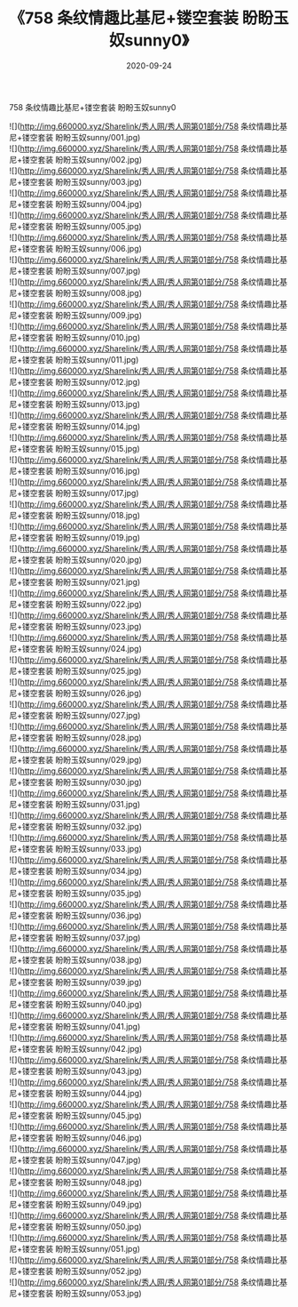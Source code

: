 ﻿---
layout: post
title:  《758 条纹情趣比基尼+镂空套装 盼盼玉奴sunny0》
date:   2020-09-24
img: http://img.660000.xyz/Sharelink/秀人网/秀人网第01部分/758 条纹情趣比基尼+镂空套装 盼盼玉奴sunny0/000.jpg
categories: [美女, 清纯, 唯美]
---

758 条纹情趣比基尼+镂空套装 盼盼玉奴sunny0

  ![](http://img.660000.xyz/Sharelink/秀人网/秀人网第01部分/758 条纹情趣比基尼+镂空套装 盼盼玉奴sunny/001.jpg) <br> ![](http://img.660000.xyz/Sharelink/秀人网/秀人网第01部分/758 条纹情趣比基尼+镂空套装 盼盼玉奴sunny/002.jpg) <br> ![](http://img.660000.xyz/Sharelink/秀人网/秀人网第01部分/758 条纹情趣比基尼+镂空套装 盼盼玉奴sunny/003.jpg) <br> ![](http://img.660000.xyz/Sharelink/秀人网/秀人网第01部分/758 条纹情趣比基尼+镂空套装 盼盼玉奴sunny/004.jpg) <br> ![](http://img.660000.xyz/Sharelink/秀人网/秀人网第01部分/758 条纹情趣比基尼+镂空套装 盼盼玉奴sunny/005.jpg) <br> ![](http://img.660000.xyz/Sharelink/秀人网/秀人网第01部分/758 条纹情趣比基尼+镂空套装 盼盼玉奴sunny/006.jpg) <br> ![](http://img.660000.xyz/Sharelink/秀人网/秀人网第01部分/758 条纹情趣比基尼+镂空套装 盼盼玉奴sunny/007.jpg) <br> ![](http://img.660000.xyz/Sharelink/秀人网/秀人网第01部分/758 条纹情趣比基尼+镂空套装 盼盼玉奴sunny/008.jpg) <br> ![](http://img.660000.xyz/Sharelink/秀人网/秀人网第01部分/758 条纹情趣比基尼+镂空套装 盼盼玉奴sunny/009.jpg) <br> ![](http://img.660000.xyz/Sharelink/秀人网/秀人网第01部分/758 条纹情趣比基尼+镂空套装 盼盼玉奴sunny/010.jpg) <br> ![](http://img.660000.xyz/Sharelink/秀人网/秀人网第01部分/758 条纹情趣比基尼+镂空套装 盼盼玉奴sunny/011.jpg) <br> ![](http://img.660000.xyz/Sharelink/秀人网/秀人网第01部分/758 条纹情趣比基尼+镂空套装 盼盼玉奴sunny/012.jpg) <br> ![](http://img.660000.xyz/Sharelink/秀人网/秀人网第01部分/758 条纹情趣比基尼+镂空套装 盼盼玉奴sunny/013.jpg) <br> ![](http://img.660000.xyz/Sharelink/秀人网/秀人网第01部分/758 条纹情趣比基尼+镂空套装 盼盼玉奴sunny/014.jpg) <br> ![](http://img.660000.xyz/Sharelink/秀人网/秀人网第01部分/758 条纹情趣比基尼+镂空套装 盼盼玉奴sunny/015.jpg) <br> ![](http://img.660000.xyz/Sharelink/秀人网/秀人网第01部分/758 条纹情趣比基尼+镂空套装 盼盼玉奴sunny/016.jpg) <br> ![](http://img.660000.xyz/Sharelink/秀人网/秀人网第01部分/758 条纹情趣比基尼+镂空套装 盼盼玉奴sunny/017.jpg) <br> ![](http://img.660000.xyz/Sharelink/秀人网/秀人网第01部分/758 条纹情趣比基尼+镂空套装 盼盼玉奴sunny/018.jpg) <br> ![](http://img.660000.xyz/Sharelink/秀人网/秀人网第01部分/758 条纹情趣比基尼+镂空套装 盼盼玉奴sunny/019.jpg) <br> ![](http://img.660000.xyz/Sharelink/秀人网/秀人网第01部分/758 条纹情趣比基尼+镂空套装 盼盼玉奴sunny/020.jpg) <br> ![](http://img.660000.xyz/Sharelink/秀人网/秀人网第01部分/758 条纹情趣比基尼+镂空套装 盼盼玉奴sunny/021.jpg) <br> ![](http://img.660000.xyz/Sharelink/秀人网/秀人网第01部分/758 条纹情趣比基尼+镂空套装 盼盼玉奴sunny/022.jpg) <br> ![](http://img.660000.xyz/Sharelink/秀人网/秀人网第01部分/758 条纹情趣比基尼+镂空套装 盼盼玉奴sunny/023.jpg) <br> ![](http://img.660000.xyz/Sharelink/秀人网/秀人网第01部分/758 条纹情趣比基尼+镂空套装 盼盼玉奴sunny/024.jpg) <br> ![](http://img.660000.xyz/Sharelink/秀人网/秀人网第01部分/758 条纹情趣比基尼+镂空套装 盼盼玉奴sunny/025.jpg) <br> ![](http://img.660000.xyz/Sharelink/秀人网/秀人网第01部分/758 条纹情趣比基尼+镂空套装 盼盼玉奴sunny/026.jpg) <br> ![](http://img.660000.xyz/Sharelink/秀人网/秀人网第01部分/758 条纹情趣比基尼+镂空套装 盼盼玉奴sunny/027.jpg) <br> ![](http://img.660000.xyz/Sharelink/秀人网/秀人网第01部分/758 条纹情趣比基尼+镂空套装 盼盼玉奴sunny/028.jpg) <br> ![](http://img.660000.xyz/Sharelink/秀人网/秀人网第01部分/758 条纹情趣比基尼+镂空套装 盼盼玉奴sunny/029.jpg) <br> ![](http://img.660000.xyz/Sharelink/秀人网/秀人网第01部分/758 条纹情趣比基尼+镂空套装 盼盼玉奴sunny/030.jpg) <br> ![](http://img.660000.xyz/Sharelink/秀人网/秀人网第01部分/758 条纹情趣比基尼+镂空套装 盼盼玉奴sunny/031.jpg) <br> ![](http://img.660000.xyz/Sharelink/秀人网/秀人网第01部分/758 条纹情趣比基尼+镂空套装 盼盼玉奴sunny/032.jpg) <br> ![](http://img.660000.xyz/Sharelink/秀人网/秀人网第01部分/758 条纹情趣比基尼+镂空套装 盼盼玉奴sunny/033.jpg) <br> ![](http://img.660000.xyz/Sharelink/秀人网/秀人网第01部分/758 条纹情趣比基尼+镂空套装 盼盼玉奴sunny/034.jpg) <br> ![](http://img.660000.xyz/Sharelink/秀人网/秀人网第01部分/758 条纹情趣比基尼+镂空套装 盼盼玉奴sunny/035.jpg) <br> ![](http://img.660000.xyz/Sharelink/秀人网/秀人网第01部分/758 条纹情趣比基尼+镂空套装 盼盼玉奴sunny/036.jpg) <br> ![](http://img.660000.xyz/Sharelink/秀人网/秀人网第01部分/758 条纹情趣比基尼+镂空套装 盼盼玉奴sunny/037.jpg) <br> ![](http://img.660000.xyz/Sharelink/秀人网/秀人网第01部分/758 条纹情趣比基尼+镂空套装 盼盼玉奴sunny/038.jpg) <br> ![](http://img.660000.xyz/Sharelink/秀人网/秀人网第01部分/758 条纹情趣比基尼+镂空套装 盼盼玉奴sunny/039.jpg) <br> ![](http://img.660000.xyz/Sharelink/秀人网/秀人网第01部分/758 条纹情趣比基尼+镂空套装 盼盼玉奴sunny/040.jpg) <br> ![](http://img.660000.xyz/Sharelink/秀人网/秀人网第01部分/758 条纹情趣比基尼+镂空套装 盼盼玉奴sunny/041.jpg) <br> ![](http://img.660000.xyz/Sharelink/秀人网/秀人网第01部分/758 条纹情趣比基尼+镂空套装 盼盼玉奴sunny/042.jpg) <br> ![](http://img.660000.xyz/Sharelink/秀人网/秀人网第01部分/758 条纹情趣比基尼+镂空套装 盼盼玉奴sunny/043.jpg) <br> ![](http://img.660000.xyz/Sharelink/秀人网/秀人网第01部分/758 条纹情趣比基尼+镂空套装 盼盼玉奴sunny/044.jpg) <br> ![](http://img.660000.xyz/Sharelink/秀人网/秀人网第01部分/758 条纹情趣比基尼+镂空套装 盼盼玉奴sunny/045.jpg) <br> ![](http://img.660000.xyz/Sharelink/秀人网/秀人网第01部分/758 条纹情趣比基尼+镂空套装 盼盼玉奴sunny/046.jpg) <br> ![](http://img.660000.xyz/Sharelink/秀人网/秀人网第01部分/758 条纹情趣比基尼+镂空套装 盼盼玉奴sunny/047.jpg) <br> ![](http://img.660000.xyz/Sharelink/秀人网/秀人网第01部分/758 条纹情趣比基尼+镂空套装 盼盼玉奴sunny/048.jpg) <br> ![](http://img.660000.xyz/Sharelink/秀人网/秀人网第01部分/758 条纹情趣比基尼+镂空套装 盼盼玉奴sunny/049.jpg) <br> ![](http://img.660000.xyz/Sharelink/秀人网/秀人网第01部分/758 条纹情趣比基尼+镂空套装 盼盼玉奴sunny/050.jpg) <br> ![](http://img.660000.xyz/Sharelink/秀人网/秀人网第01部分/758 条纹情趣比基尼+镂空套装 盼盼玉奴sunny/051.jpg) <br> ![](http://img.660000.xyz/Sharelink/秀人网/秀人网第01部分/758 条纹情趣比基尼+镂空套装 盼盼玉奴sunny/052.jpg) <br> ![](http://img.660000.xyz/Sharelink/秀人网/秀人网第01部分/758 条纹情趣比基尼+镂空套装 盼盼玉奴sunny/053.jpg) <br>